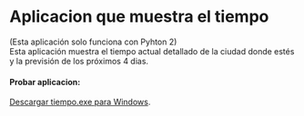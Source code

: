 # Aplicacion que muestra el tiempo
(Esta aplicación solo funciona con Pyhton 2)
\
Esta aplicación muestra el tiempo actual detallado de la ciudad donde estés y la previsión de los próximos 4 dias.
#### Probar aplicacion: 
[Descargar tiempo.exe para Windows](http://www78.zippyshare.com/v/IPUPoqEK/file.html).

